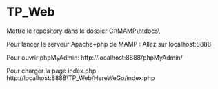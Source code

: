 # TP_Web
 
Mettre le repository dans le dossier C:\MAMP\htdocs\

Pour lancer le serveur Apache+php de MAMP :
Allez sur localhost:8888

Pour ouvrir phpMyAdmin:
http://localhost:8888/phpMyAdmin/

Pour charger la page index.php
http://localhost:8888\TP_Web/HereWeGo/index.php
